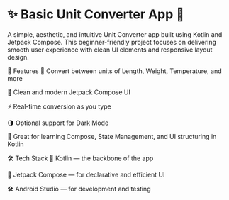 # ✨ Basic Unit Converter App 🧮
A simple, aesthetic, and intuitive Unit Converter app built using Kotlin and Jetpack Compose. This beginner-friendly project focuses on delivering smooth user experience with clean UI elements and responsive layout design.

📱 Features
🔁 Convert between units of Length, Weight, Temperature, and more

🎨 Clean and modern Jetpack Compose UI

⚡ Real-time conversion as you type

🌗 Optional support for Dark Mode

🧠 Great for learning Compose, State Management, and UI structuring in Kotlin

🛠 Tech Stack
🧪 Kotlin — the backbone of the app

🧵 Jetpack Compose — for declarative and efficient UI

🛠 Android Studio — for development and testing

